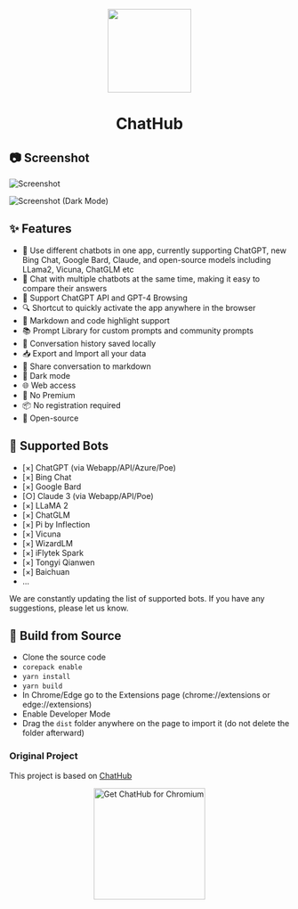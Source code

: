 <p align="center">
    <img src="./src/assets/icon.png" width="150">
</p>

<h1 align="center">ChatHub</h1>

## 📷 Screenshot

![Screenshot](screenshots/extension.png?raw=true#gh-light-mode-only)

![Screenshot (Dark Mode)](screenshots/dark.png?raw=true#gh-dark-mode-only)

## ✨ Features

- 🤖 Use different chatbots in one app, currently supporting ChatGPT, new Bing Chat, Google Bard, Claude, and open-source models including LLama2, Vicuna, ChatGLM etc
- 💬 Chat with multiple chatbots at the same time, making it easy to compare their answers
- 🚀 Support ChatGPT API and GPT-4 Browsing
- 🔍 Shortcut to quickly activate the app anywhere in the browser
- 🎨 Markdown and code highlight support
- 📚 Prompt Library for custom prompts and community prompts
- 💾 Conversation history saved locally
- 📥 Export and Import all your data
- 🔗 Share conversation to markdown
- 🌙 Dark mode
- 🌐 Web access
- 💠 No Premium
- 📦 No registration required
- 🌈 Open-source

## 🤖 Supported Bots

- [×] ChatGPT (via Webapp/API/Azure/Poe)
- [×] Bing Chat
- [×] Google Bard
- [○] Claude 3 (via Webapp/API/Poe)
- [×] LLaMA 2
- [×] ChatGLM
- [×] Pi by Inflection
- [×] Vicuna
- [×] WizardLM
- [×] iFlytek Spark
- [×] Tongyi Qianwen
- [×] Baichuan
- ...

We are constantly updating the list of supported bots. If you have any suggestions, please let us know.

## 🔨 Build from Source

- Clone the source code
- `corepack enable`
- `yarn install`
- `yarn build`
- In Chrome/Edge go to the Extensions page (chrome://extensions or edge://extensions)
- Enable Developer Mode
- Drag the `dist` folder anywhere on the page to import it (do not delete the folder afterward)

### Original Project

This project is based on [ChatHub](https://github.com/chathub-dev/chathub)

<div align="center">

<a href="https://chrome.google.com/webstore/detail/chathub-all-in-one-chatbo/iaakpnchhognanibcahlpcplchdfmgma?utm_source=github"><img src="https://user-images.githubusercontent.com/64502893/231991498-8df6dd63-727c-41d0-916f-c90c15127de3.png" width="200" alt="Get ChatHub for Chromium"></a>

</div>